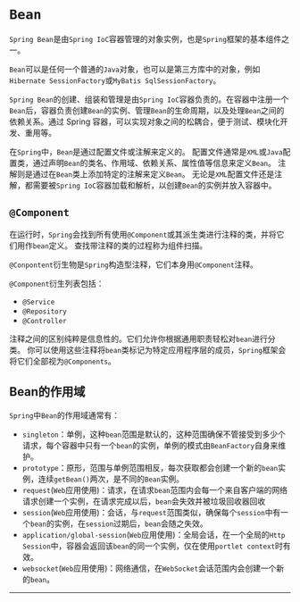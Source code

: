 # `Bean`
`Spring Bean`是由`Spring IoC`容器管理的对象实例，也是`Spring`框架的基本组件之一。

`Bean`可以是任何一个普通的`Java`对象，也可以是第三方库中的对象，例如`Hibernate SessionFactory`或`MyBatis SqlSessionFactory`。

`Spring Bean`的创建、组装和管理是由`Spring IoC`容器负责的。在容器中注册一个`Bean`后，容器负责创建`Bean`的实例、管理`Bean`的生命周期，以及处理`Bean`之间的依赖关系。通过 Spring 容器，可以实现对象之间的松耦合，便于测试、模块化开发、重用等。

在`Spring`中，`Bean`是通过配置文件或注解来定义的。
配置文件通常是`XML`或`Java`配置类，通过声明`Bean`的类名、作用域、依赖关系、属性值等信息来定义`Bean`。
注解则是通过在`Bean`类上添加特定的注解来定义`Bean`。
无论是`XML`配置文件还是注解，都需要被`Spring IoC`容器加载和解析，以创建`Bean`的实例并放入容器中。

## <div id="component">`@Component`</div>

在运行时，`Spring`会找到所有使用`@Component`或其派生类进行注释的类，并将它们用作`bean`定义。
查找带注释的类的过程称为组件扫描。

`@Conpontent`衍生物是`Spring`构造型注释，它们本身用`@Component`注释。

`@Component`衍生列表包括：
- `@Service`
- `@Repository`
- `@Controller`

注释之间的区别纯粹是信息性的。它们允许你根据通用职责轻松对`bean`进行分类。
你可以使用这些注释将`bean`类标记为特定应用程序层的成员，`Spring`框架会将它们全部视为`@Components`。

## <div id="bean_zyy">Bean的作用域</div>
`Spring`中`Bean`的作⽤域通常有：
- `singleton`：单例，这种`bean`范围是默认的，这种范围确保不管接受到多少个请求，每个容器中只有一个`bean`的实例，单例的模式由`BeanFactory`自身来维护。
- `prototype`：原形，范围与单例范围相反，每次获取都会创建⼀个新的`bean`实例，连续`getBean()`两次，是不同的`Bean`实例。
- `request`(`Web`应⽤使⽤)：请求，在请求`bean`范围内会每一个来自客户端的网络请求创建一个实例，在请求完成以后，`bean`会失效并被垃圾回收器回收
- `session`(`Web`应⽤使⽤)：会话，与`request`范围类似，确保每个`session`中有一个`bean`的实例，在`session`过期后，`bean`会随之失效。
- `application/global-session`(`Web`应⽤使⽤)：全局会话，在一个全局的`Http Session`中，容器会返回该`bean`的同一个实例，仅在使用`portlet context`时有效。
- `websocket`(`Web`应⽤使⽤)：网络通信，在`WebSocket`会话范围内会创建⼀个新的`bean`。






----
